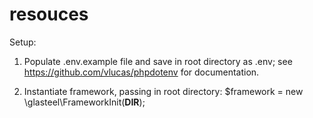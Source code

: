 # resouces

Setup:

1) Populate .env.example file and save in root directory as .env; see https://github.com/vlucas/phpdotenv for documentation.

2) Instantiate framework, passing in root directory:
	$framework = new \glasteel\FrameworkInit(__DIR__);
	